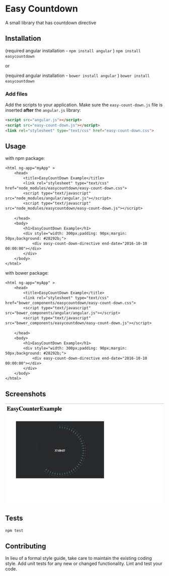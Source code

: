 Easy Countdown
=========

A small library that has countdown directive

## Installation
(required angular installation -  `npm install angular` )
  `npm install easycountdown`

or 

(required angular installation -  `bower install angular` )
  `bower install easycountdown`
  
### Add files

Add the scripts to your application. Make sure the `easy-count-down.js` file is inserted **after** the `angular.js` library:

```html
<script src="angular.js"></script>
<script src="easy-count-down.js"></script>
<link rel="stylesheet" type="text/css" href="easy-count-down.css">
```

## Usage

with npm package:

    <html ng-app="myApp" >
        <head>
            <title>EasyCountDown Example</title>
            <link rel="stylesheet" type="text/css" href="node_modules/easycountdown/easy-count-down.css">
            <script type="text/javascript" src="node_modules/angular/angular.js"></script>
            <script type="text/javascript" src="node_modules/easycountdown/easy-count-down.js"></script>
    
        </head>
        <body>
            <h1>EasyCountDown Example</h1>
            <div style="width: 300px;padding: 90px;margin: 50px;background: #28292b;">
                <div easy-count-down-directive end-date="2016-10-10 00:00:00"></div>
            </div>
        </body>
    </html>

with bower package:

    <html ng-app="myApp" >
        <head>
            <title>EasyCountDown Example</title>
            <link rel="stylesheet" type="text/css" href="bower_components/easycountdown/easy-count-down.css">
            <script type="text/javascript" src="bower_components/angular/angular.js"></script>
            <script type="text/javascript" src="bower_components/easycountdown/easy-count-down.js"></script>
    
        </head>
        <body>
            <h1>EasyCountDown Example</h1>
            <div style="width: 300px;padding: 90px;margin: 50px;background: #28292b;">
                <div easy-count-down-directive end-date="2016-10-10 00:00:00"></div>
            </div>
        </body>
    </html>

## Screenshots
![Easy CountDown Screenshot](https://raw.githubusercontent.com/ilijastojkovic/easycountdown/master/screenshots/easyCountDown.png "EasyCountDown")

## Tests

  `npm test`

## Contributing

In lieu of a formal style guide, take care to maintain the existing coding style. Add unit tests for any new or changed functionality. Lint and test your code.
